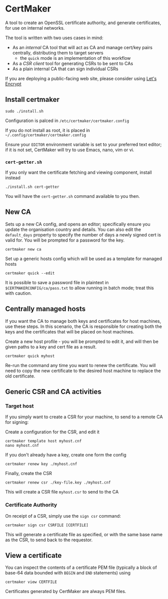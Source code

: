 CertMaker
===========

A tool to create an OpenSSL certificate authority, and generate certificates, for use on internal networks.

The tool is written with two uses cases in mind:

* As an *internal* CA tool that will act as CA and manage cert/key pairs centrally, distributing them to target servers
    * the `quick` mode is an implementation of this workflow
* As a *CSR client* tool for generating CSRs to be sent to CAs
* As a plain internal CA that can sign individual CSRs

If you are deploying a public-facing web site, please consider using [Let's Encrypt](https://letsencrypt.org)



Install certmaker
-----------------

    sudo ./install.sh

Configuration is palced in `/etc/certmaker/certmaker.config`

If you do not install as root, it is placed in `~/.config/certmaker/certmaker.config`

Ensure your `EDITOR` environment variable is set to your preferred text editor; if it is not set, CertMaker will try to use Emacs, nano, vim or vi.


### `cert-getter.sh`

If you only want the certificate fetching and viewing component, install instead

	./install.sh cert-getter

You will have the `cert-getter.sh` command available to you then.

New CA
---------

Sets up a new CA config, and opens an editor; specifically ensure you update the organisation country and details. You can also edit the `default_days` property to specify the number of days a newly signed cert is valid for. You will be prompted for a password for the key.

    certmaker new ca

Set up a generic hosts config which will be used as a template for managed hosts

    certmaker quick --edit

It is possible to save a password file in plaintext in `$CERTMAKERCONFIG/ca/pass.txt` to allow running in batch mode; treat this with caution.


Centrally managed hosts
-----------------------

If you want the CA to manage both keys and certificates for host machines, use these steps. In this scenario, the CA is responsible for creating both the keys and the certificates that will be placed on host machines.

Create a new host profile - you will be prompted to edit it, and will then be given paths to a key and cert file as a result.

    certmaker quick myhost

Re-run the command any time you want to renew the certificate. You will need to copy the new certificate to the desired host machine to replace the old certificate.



Generic CSR and CA activities
-----------------------------


###    Target host

If you simply want to create a CSR for your machine, to send to a remote CA for signing:

Create a configuration for the CSR, and edit it

    certmaker template host myhost.cnf
    nano myhost.cnf

If you don't already have a key, create one form the config

    certmaker renew key ./myhost.cnf

Finally, create the CSR

    certmaker renew csr ./key-file.key ./myhost.cnf


This will create a CSR file `myhost.csr` to send to the CA



###    Certificate Authority

On receipt of a CSR, simply use the `sign csr` command:

    certmaker sign csr CSRFILE [CERTFILE]

This will generate a certificate file as specified, or with the same base name as the CSR, to send back to the requestor.




View a certificate
------------------

You can inspect the contents of a certificate PEM file (typically a block of base-64 data bounded with `BEGIN` and `END` statements) using

    certmaker view CERTFILE

Certificates generated by CertMaker are always PEM files.


